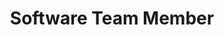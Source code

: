 ﻿---
layout: member
weight: 1
name: Joseph Zhou                
project: BioT
subweight: 10
title: Software Team Member
img: 
biography: >
  Joseph is a 4th year Process Engineering student who is a member of the BioT team, where he works under the software team. He is responsible for building the database aspect of the Beer Brewing App using Android Studio. Besides Chemical Engineering, his passion lies in software and mobile app development. He has had experience of building various mobile and desktop apps using Android Studio and Intellij. Languages he has learnt include: python, C, java, Matlab and C++.
linkedin: N/A
---